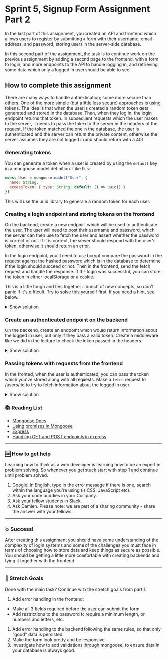 # Sprint 5, Signup Form Assignment Part 2

In the last part of this assignment, you created an API and frontend which allows users to register by submitting a form with their username, email address, and password, storing users in the server-side database.

In this second part of the assignment, the task is to continue work on the previous assignment by adding a second page to the frontend, with a form to login, and more endpoints to the API to handle logging in, and retrieving some data which only a logged in user should be able to see.

## How to complete this assignment

There are many ways to handle authentication; some more secure than others. One of the more simple (but a little less secure) approaches is using tokens. The idea is that when the user is created a random token gets generated and stored in the database. Then, when they log in, the login endpoint returns that token. In subsequent requests which the user makes to the server, it needs to pass the token to the server in the headers of the request. If the token matched the one in the database, the user is authenticated and the server can return the private content, otherwise the server assumes they are not logged in and should return with a 401.

### Generating tokens

You can generate a token when a user is created by using the `default` key in a mongoose model definition. Like this:

```javascript
const User = mongoose.model("User", {
  name: String,
  accessToken: { type: String, default: () => uuid() }
})
```

This will use the uuid library to generate a random token for each user.

### Creating a login endpoint and storing tokens on the frontend

On the backend, create a new endpoint which will be used to authenticate the user. The user will need to post their username and password, which the server can then use to fetch the user and assert whether the password is correct or not. If it is correct, the server should respond with the user's token, otherwise it should return an error.

In the login endpoint, you'll need to use bcrypt compare the password in the request against the hashed password which is in the database to determine if the login should succeed or not. Then in the frontend, send the fetch request and handle the response. If the login was successful, you can store the token in either localStorage or a cookie.

This is a little tough and ties together a bunch of new concepts, so don't panic if it's difficult. Try to solve this yourself first. If you need a hint, see below.

<details><summary>Show solution</summary><p>

Backend:

```javascript
app.post("/login", (req, res) => {
  User.findOne({ name: "Bob" }).then(user => {
    if (bcrypt.compareSync(req.body.password, user.password)) {
      res.json({ message: "Success!", token: user.token, userId: user.id })
    } else {
      res.status(401).json({ message: "Authentication failure" })
    }
  })
})
```

Frontend:

```javascript
fetch("http://localhost:8080/login", {
  method: "POST",
  headers: { "Content-Type": "application/json" },
  body: JSON.stringify({
    username: "bob",
    password: "password1"
  })
})
  .then(response => response.json())
  .then(json => {
    // Login was successful.
    localStorage.setItem("token", json.token)
    localStorage.setItem("userId", json.userId)
  })
  .catch(err => {
    console.log("Login failed", err)
  })
```

</p></details>

### Create an authenticated endpoint on the backend

On the backend, create an endpoint which would return information about the logged in user, but only if they pass a valid token. Create a middleware like we did in the lecture to check the token passed in the headers.

<details><summary>Show solution</summary><p>

```javascript
const findUser = (req, res, next) => {
  User.findById(req.params.id)
    .then(user => {
      if (user.accessToken === req.headers.token) {
        req.user = user
        next()
      } else {
        res.status(401).send("Unauthorized")
      }
    })
}

app.use("/users/:id", findUser)

app.get("/users/:id", (req, res) => {
  res.json({
    name: req.user.name
  })
})
```

</p></details>

### Passing tokens with requests from the frontend

In the fronted, when the user is authenticated, you can pass the token which you've stored along with all requests. Make a `fetch` request to /users/:id to try to fetch information about the logged in user.

<details><summary>Show solution</summary><p>

This assumes you stored both the token and user id in localStorage...

```javascript
fetch(`http://localhost:8080/users/${localStorage.getItem("userId")}`, {
  headers: { token: localStorage.getItem("token") }
})
  .then(response => response.json())
  .then(json => {
    console.log("JSON from the server!", json)
  })
  .catch(err => {
    console.log("Error from the server!", err)
  })
```

</p></details>

### :books: Reading List

* [Mongoose Docs](http://mongoosejs.com/docs/index.html)
* [Using promises in Mongoose](http://erikaybar.name/using-es6-promises-with-mongoosejs-queries/)
* [Express](https://expressjs.com/)
* [Handling GET and POST endpoints in express](https://codeforgeek.com/2014/09/handle-get-post-request-express-4/)

---

### :sos: How to get help
Learning how to think as a web developer is learning how to be an expert in problem solving. So whenever you get stuck start with step 1 and continue until problem solved.

1. Google! In English, type in the error message if there is one, search within the language you're using (ie CSS, JavaScript etc).
2. Ask your code buddies in your Company.
3. Ask your fellow students in Slack.
4. Ask Damien. Please note: we are part of a sharing community - share the answer with your fellows.

---

### :boom: Success!

After creating this assignment you should have some understanding of the complexity of login systems and some of the challenges you must face in terms of choosing how to store data and keep things as secure as possible. You should be getting a little more comfortable with creating backends and tying it together with the frontend.

---

### :runner: Stretch Goals

Done with the main task? Continue with the stretch goals from part 1:

1. Add error handling in the frontend:
  * Make all 3 fields required before the user can submit the form
  * Add restrictions to the password to require a minimum length, or numbers and letters, etc.
1. Add error handling to the backend following the same rules, so that only "good" data is persisted.
1. Make the form look pretty and be responsive.
1. Investigate how to add validations through mongoose, to ensure data in your database is always good.
